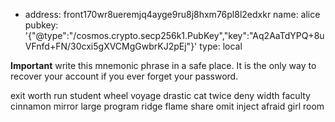 - address: front170wr8ueremjq4ayge9ru8j8hxm76pl8l2edxkr
  name: alice
  pubkey: '{"@type":"/cosmos.crypto.secp256k1.PubKey","key":"Aq2AaTdYPQ+8uVFnfd+FN/30cxi5gXVCMgGwbrKJ2pEj"}'
  type: local


**Important** write this mnemonic phrase in a safe place.
It is the only way to recover your account if you ever forget your password.

exit worth run student wheel voyage drastic cat twice deny width faculty cinnamon mirror large program ridge flame share omit inject afraid girl room
